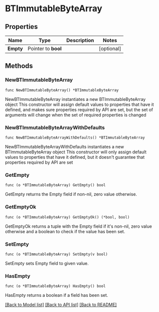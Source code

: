 # BTImmutableByteArray

## Properties

Name | Type | Description | Notes
------------ | ------------- | ------------- | -------------
**Empty** | Pointer to **bool** |  | [optional] 

## Methods

### NewBTImmutableByteArray

`func NewBTImmutableByteArray() *BTImmutableByteArray`

NewBTImmutableByteArray instantiates a new BTImmutableByteArray object
This constructor will assign default values to properties that have it defined,
and makes sure properties required by API are set, but the set of arguments
will change when the set of required properties is changed

### NewBTImmutableByteArrayWithDefaults

`func NewBTImmutableByteArrayWithDefaults() *BTImmutableByteArray`

NewBTImmutableByteArrayWithDefaults instantiates a new BTImmutableByteArray object
This constructor will only assign default values to properties that have it defined,
but it doesn't guarantee that properties required by API are set

### GetEmpty

`func (o *BTImmutableByteArray) GetEmpty() bool`

GetEmpty returns the Empty field if non-nil, zero value otherwise.

### GetEmptyOk

`func (o *BTImmutableByteArray) GetEmptyOk() (*bool, bool)`

GetEmptyOk returns a tuple with the Empty field if it's non-nil, zero value otherwise
and a boolean to check if the value has been set.

### SetEmpty

`func (o *BTImmutableByteArray) SetEmpty(v bool)`

SetEmpty sets Empty field to given value.

### HasEmpty

`func (o *BTImmutableByteArray) HasEmpty() bool`

HasEmpty returns a boolean if a field has been set.


[[Back to Model list]](../README.md#documentation-for-models) [[Back to API list]](../README.md#documentation-for-api-endpoints) [[Back to README]](../README.md)


